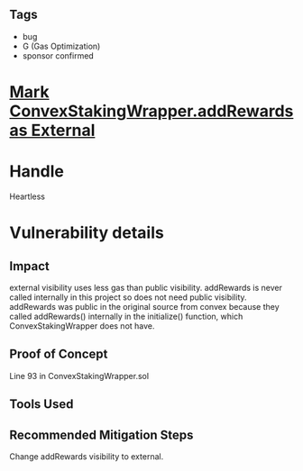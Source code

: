 ## Tags

- bug
- G (Gas Optimization)
- sponsor confirmed

# [Mark ConvexStakingWrapper.addRewards as External](https://github.com/code-423n4/2022-02-concur-findings/issues/2) 

# Handle

Heartless


# Vulnerability details

## Impact
external visibility uses less gas than public visibility. addRewards is never called internally in this project so does not need public visibility. addRewards was public in the original source from convex because they called addRewards() internally in the initialize() function, which ConvexStakingWrapper does not have.

## Proof of Concept
Line 93 in ConvexStakingWrapper.sol

## Tools Used

## Recommended Mitigation Steps
Change addRewards visibility to external.

